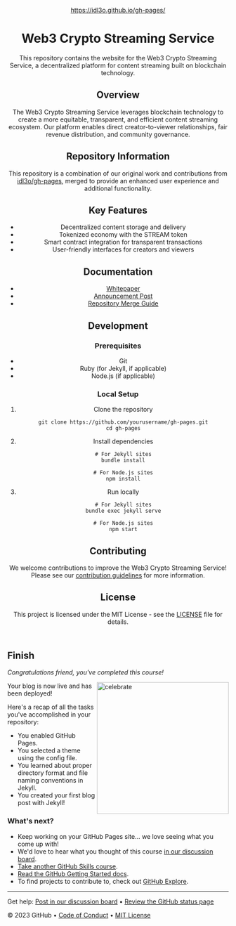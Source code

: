 <header>

<!--
  <<< Author notes: Course header >>>
  Include a 1280×640 image, course title in sentence case, and a concise description in emphasis.
  In your repository settings: enable template repository, add your 1280×640 social image, auto delete head branches.
  Add your open source license, GitHub uses MIT license.
-->
https://idl3o.github.io/gh-pages/
# Web3 Crypto Streaming Service

This repository contains the website for the Web3 Crypto Streaming Service, a decentralized platform for content streaming built on blockchain technology.

## Overview

The Web3 Crypto Streaming Service leverages blockchain technology to create a more equitable, transparent, and efficient content streaming ecosystem. Our platform enables direct creator-to-viewer relationships, fair revenue distribution, and community governance.

## Repository Information

This repository is a combination of our original work and contributions from [idl3o/gh-pages](https://github.com/idl3o/gh-pages), merged to provide an enhanced user experience and additional functionality.

## Key Features

- Decentralized content storage and delivery
- Tokenized economy with the STREAM token
- Smart contract integration for transparent transactions
- User-friendly interfaces for creators and viewers

## Documentation

- [Whitepaper](whitepaper/web3-streaming-service-whitepaper.md)
- [Announcement Post](_posts/2025-03-25-first.md)
- [Repository Merge Guide](REPOSITORY_MERGE_GUIDE.md)

## Development

### Prerequisites

- Git
- Ruby (for Jekyll, if applicable)
- Node.js (if applicable)

### Local Setup

1. Clone the repository
   ```
   git clone https://github.com/yourusername/gh-pages.git
   cd gh-pages
   ```

2. Install dependencies
   ```
   # For Jekyll sites
   bundle install
   
   # For Node.js sites
   npm install
   ```

3. Run locally
   ```
   # For Jekyll sites
   bundle exec jekyll serve
   
   # For Node.js sites
   npm start
   ```

## Contributing

We welcome contributions to improve the Web3 Crypto Streaming Service! Please see our [contribution guidelines](CONTRIBUTING.md) for more information.

## License

This project is licensed under the MIT License - see the [LICENSE](LICENSE) file for details.

</header>

<!--
  <<< Author notes: Finish >>>
  Review what we learned, ask for feedback, provide next steps.
-->

## Finish

_Congratulations friend, you've completed this course!_

<img src=https://octodex.github.com/images/constructocat2.jpg alt=celebrate width=300 align=right>

Your blog is now live and has been deployed!

Here's a recap of all the tasks you've accomplished in your repository:

- You enabled GitHub Pages.
- You selected a theme using the config file.
- You learned about proper directory format and file naming conventions in Jekyll.
- You created your first blog post with Jekyll!

### What's next?

- Keep working on your GitHub Pages site... we love seeing what you come up with!
- We'd love to hear what you thought of this course [in our discussion board](https://github.com/orgs/skills/discussions/categories/github-pages).
- [Take another GitHub Skills course](https://github.com/skills).
- [Read the GitHub Getting Started docs](https://docs.github.com/en/get-started).
- To find projects to contribute to, check out [GitHub Explore](https://github.com/explore).

<footer>

<!--
  <<< Author notes: Footer >>>
  Add a link to get support, GitHub status page, code of conduct, license link.
-->

---

Get help: [Post in our discussion board](https://github.com/orgs/skills/discussions/categories/github-pages) &bull; [Review the GitHub status page](https://www.githubstatus.com/)

&copy; 2023 GitHub &bull; [Code of Conduct](https://www.contributor-covenant.org/version/2/1/code_of_conduct/code_of_conduct.md) &bull; [MIT License](https://gh.io/mit)

</footer>
